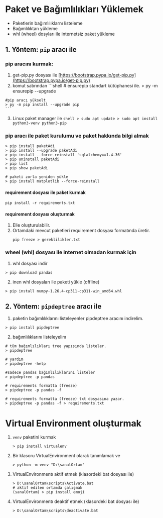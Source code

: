 # Paket ve Bağımlılıkları Yüklemek
* Paketlerin bağımlılıklarnı listeleme
* Bağımlılıktan yükleme
* whl (wheel) dosyları ile internetsiz paket yükleme

## 1. Yöntem: `pip` aracı ile
### pip aracını kurmak:
  1. get-pip.py dosyası ile [https://bootstrap.pypa.io/get-pip.py](https://bootstrap.pypa.io/get-pip.py)
  2. komut satırından
	```shell
	# ensurepip standart kütüphanesi ile.
	> py -m ensurepip --upgrade

	#pip aracı yükselt
	> py -m pip install --upgrade pip
	```
  3. Linux paket manager ile
	```shell
	> sudo apt update
	> sudo apt install python3-venv python3-pip
	```
### pip aracı ile paket kurulumu ve paket hakkında bilgi almak
```shell
> pip install paketAdi
> pip install --upgrade paketAdi
> pip install --force-reinstall 'sqlalchemy==1.4.36'
> pip uninstall paketAdi
> pip list
> pip show paketAdi

# paketi zorla yeniden yükle
> pip install matplotlib --force-reinstall
```

#### requirement dosyası ile paket kurmak
```shell
pip install -r requirements.txt
```

#### requirement dosyası oluşturmak
1. Elle oluşturulabilir.
2. Ortamdaki mevcut paketleri requirement dosyası formatında üretir.
	```shell
	pip freeze > gereklilikler.txt
	```	
### wheel (whl) dosyası ile internet olmadan kurmak için
1. whl dosyası indir
```shell
> pip download pandas
```
2. inen whl dosyaları ile paketi yükle (offline)
```shell
> pip install numpy-1.26.4-cp311-cp311-win_amd64.whl
```

## 2. Yöntem: `pipdeptree` aracı ile
1. paketin bağımlılıklarını listeleyenler pipdeptree aracını indirelim.
```shell
> pip install pipdeptree
```
2. bağımlılıklarını listeleyelim
```
# tüm bağımlılıkları tree yapısında listeler.
> pipdeptree

# yardım
> pipdeptree -help

#sadece pandas bağımlılıklarını listeler
> pipdeptree -p pandas

# requirements formatta (freeze)
> pipdeptree -p pandas -f

# requirements formatta (freeze) txt dosyasına yazar.
> pipdeptree -p pandas -f > requirements.txt
```
	
# Virtual Environment oluşturmak
1. `venv` paketini kurmak
	```shell
	> pip install virtualenv
	```
2. Bir klasoru VirtualEnvironment olarak tanımlamak ve 	
	```shell
	> python -m venv "D:\sanalOrtam"
	```
3. VirtualEnvironmentı aktif etmek (klasordeki bat dosyası ile)
	```
	> D:\sanalOrtam\scripts\Activate.bat
	# aktif edilen ortamda çalışmak
	(sanalOrtam) > pip install emoji
	```
4. VirtualEnvironmentı deaktif etmek  (klasordeki bat dosyası ile)
	```
	> D:\sanalOrtam\scripts\deactivate.bat
	```

